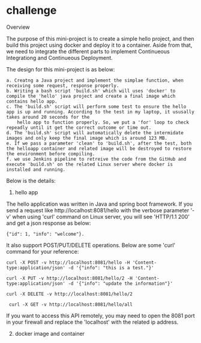 # challenge

Overview

  The purpose of this mini-project is to create a simple hello project, and then build this project using docker and deploy it to a container. Aside from that, we need to integrate the different parts to implement Continueous Integrationg and Continueous Deployment.
  
  The design for this mini-project is as below:
  
    a. Creatng a Java project and implement the simplae function, when receiving some request, response properly.
    b. Writing a bash script 'build.sh' which will uses 'docker' to compile the 'hello' java project and create a final image which contains hello app.
    c. The 'build.sh' script will perform some test to ensure the hello app is up and running. According to the test in my laptop, it ususally takes around 20 seconds for the 
        hello app to function properly. So, we put a 'for' loop to check repeadly until it get the correct outcome or time out.
    d. The 'build.sh' script will automatically delete the intermidate images and only keep the final image which is around 123 MB.
    e. If we pass a parameter 'clean' to 'build.sh', after the test, both the helloapp container and related image will be destroyed to restore the environment before compiling.
    f. we use Jenkins pipeline to retreive the code from the GitHub and execute 'build.sh' on the related Linux server where docker is installed and running.
    
Below is the details:


1. hello app
  
  The hello application was written in Java and spring boot framework. If you send a request like http://localhost:8081/hello with the verbose parameter '-v' when using 'curl' command on Linux server, you will see 'HTTP/1.1 200' and get a json response as below:
  
    {"id": 1, "info": "welcome"}.
  
  It also support POST/PUT/DELETE operations. Below are some 'curl' command for your reference:
        
    curl -X POST -v http://localhost:8081/hello -H 'Content-type:application/json' -d '{"info": "this is a test."}' 
     
    curl -X PUT -v http://localhost:8081/hello/2 -H 'Content-type:application/json' -d '{"info": "update the information"}'
     
    curl -X DELETE -v http://localhost:8081/hello/2
     
     curl -X GET -v http://localhost:8081/hello/all
     
  If you want to access this API remotely, you may need to open the 8081 port in your firewall and replace the 'localhost' with the related ip address.
     
2. docker image and container


  
    
     
